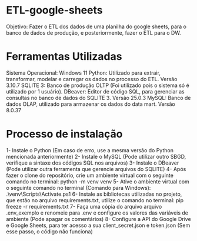 # ETL-google-sheets

Objetivo: Fazer o ETL dos dados de uma planilha do google sheets, para o banco de dados de produção, e posteriormente, fazer o ETL para o DW.

# Ferramentas Utilizadas

Sistema Operacional: Windows 11
Python: Utilizado para extrair, transformar, modelar e carregar os dados no processo do ETL. Versão 3.10.7
SQLITE 3: Banco de produção OLTP (Foi utilizado pois o sistema só é utilizado por 1 usuário).
DBeaver: Editor de código SQL, para gerenciar as consultas no banco de dados do SQLITE 3. Versão 25.0.3
MySQL: Banco de dados OLAP, utilizado para armazenar os dados do data mart. Versão 8.0.37

# Processo de instalação

1- Instale o Python (Em caso de erro, use a mesma versão do Python mencionada anteriormente)
2- Instale o MySQL (Pode utilizar outro SBGD, verifique a sintaxe dos códigos SQL nos arquivos)
3- Instale o DBeaver (Pode utilizar outra ferramenta que gerencie arquivos do SQLITE)
4- Após fazer o clone do repositório, crie um ambiente virtual com o seguinte comando no terminal: python -m venv venv
5- Ative o ambiente virtual com o seguinte comando no terminal (Comando para Windows): .\venv\Scripts\Activate.ps1
6- Instale as bibliotecas utilizadas no projeto, que estão no arquivo requirements.txt, utilize o comando no terminal: pip freeze -r requirements.txt
7- Faça uma cópia do arquivo arquivo .env_exemplo e renomeie para .env e configure os valores das variáveis de ambiente (Pode apagar os comentários)
8- Configure a API do Google Drive e Google Sheets, para ter acesso a sua client_secret.json e token.json (Sem esse passo, o código não funciona)